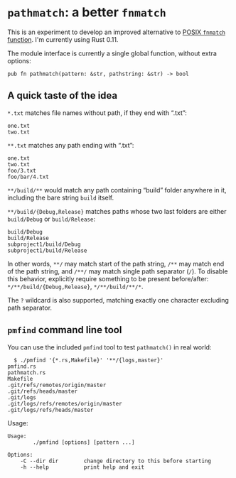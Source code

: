 `pathmatch`: a better `fnmatch`
====

This is an experiment to develop an improved alternative to [POSIX `fnmatch` function](http://pubs.opengroup.org/onlinepubs/9699919799/functions/fnmatch.html). I'm currently using Rust 0.11.

The module interface is currently a single global function, without extra options:

    pub fn pathmatch(pattern: &str, pathstring: &str) -> bool

A quick taste of the idea
----

`*.txt` matches file names without path, if they end with “.txt”:

    one.txt
    two.txt

`**.txt` matches any path ending with “.txt”:

    one.txt
    two.txt
    foo/3.txt
    foo/bar/4.txt

`**/build/**` would match any path containing “build” folder anywhere in it, including the bare string `build` itself.

`**/build/{Debug,Release}` matches paths whose two last folders are either `build/Debug` or `build/Release`:

    build/Debug
    build/Release
    subproject1/build/Debug
    subproject1/build/Release

In other words, `**/` may match start of the path string, `/**` may match end of the path string, and `/**/` may match single path separator (`/`). To disable this behavior, explicitly require something to be present before/after: `*/**/build/{Debug,Release}`, `*/**/build/**/*`.

The `?` wildcard is also supported, matching exactly one character excluding path separator.

`pmfind` command line tool
----

You can use the included `pmfind` tool to test `pathmatch()` in real world:

      $ ./pmfind '{*.rs,Makefile}' '**/{logs,master}'
    pmfind.rs
    pathmatch.rs
    Makefile
    .git/refs/remotes/origin/master
    .git/refs/heads/master
    .git/logs
    .git/logs/refs/remotes/origin/master
    .git/logs/refs/heads/master

Usage:

    Usage:
            ./pmfind [options] [pattern ...]

    Options:
        -C --dir dir        change directory to this before starting
        -h --help           print help and exit

